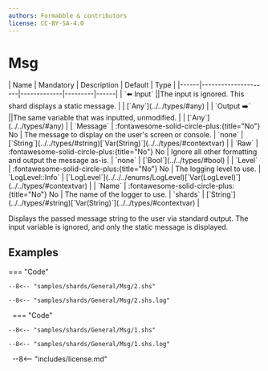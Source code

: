 ```yaml
---
authors: Formabble & contributors
license: CC-BY-SA-4.0
---
```



# Msg

<div class="sh-parameters" markdown="1">
| Name | Mandatory | Description | Default | Type |
|------|---------------------|-------------|---------|------|
| `⬅️ Input` ||The input is ignored. This shard displays a static message. | | [`Any`](../../types/#any) |
| `Output ➡️` ||The same variable that was inputted, unmodified. | | [`Any`](../../types/#any) |
| `Message` | :fontawesome-solid-circle-plus:{title="No"} No  | The message to display on the user's screen or console. | `none` | [`String`](../../types/#string)[`Var(String)`](../../types/#contextvar) |
| `Raw` | :fontawesome-solid-circle-plus:{title="No"} No  | Ignore all other formatting and output the message as-is. | `none` | [`Bool`](../../types/#bool) |
| `Level` | :fontawesome-solid-circle-plus:{title="No"} No  | The logging level to use. | `LogLevel::Info` | [`LogLevel`](../../../enums/LogLevel)[`Var(LogLevel)`](../../types/#contextvar) |
| `Name` | :fontawesome-solid-circle-plus:{title="No"} No  | The name of the logger to use. | `shards` | [`String`](../../types/#string)[`Var(String)`](../../types/#contextvar) |

</div>

Displays the passed message string to the user via standard output. The input variable is ignored, and only the static message is displayed.

## Examples

=== "Code"

  ```x86asm linenums="1"
  --8<-- "samples/shards/General/Msg/2.shs"
  ```

  ```
  --8<-- "samples/shards/General/Msg/2.shs.log"
  ```
&nbsp;
=== "Code"

  ```x86asm linenums="1"
  --8<-- "samples/shards/General/Msg/1.shs"
  ```

  ```
  --8<-- "samples/shards/General/Msg/1.shs.log"
  ```
&nbsp;
--8<-- "includes/license.md"

